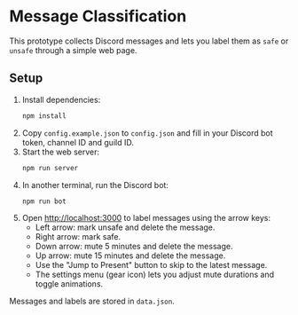 # Message Classification

This prototype collects Discord messages and lets you label them as `safe` or `unsafe` through a simple web page.

## Setup
1. Install dependencies:
   ```bash
   npm install
   ```
2. Copy `config.example.json` to `config.json` and fill in your Discord bot token, channel ID and guild ID.
3. Start the web server:
   ```bash
   npm run server
   ```
4. In another terminal, run the Discord bot:
   ```bash
   npm run bot
   ```
5. Open [http://localhost:3000](http://localhost:3000) to label messages using the arrow keys:
   - Left arrow: mark unsafe and delete the message.
   - Right arrow: mark safe.
   - Down arrow: mute 5 minutes and delete the message.
   - Up arrow: mute 15 minutes and delete the message.
   - Use the "Jump to Present" button to skip to the latest message.
   - The settings menu (gear icon) lets you adjust mute durations and toggle animations.

Messages and labels are stored in `data.json`.
